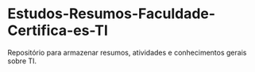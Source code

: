 # Estudos-Resumos-Faculdade-Certifica-es-TI
Repositório para armazenar resumos, atividades e conhecimentos gerais sobre TI.
